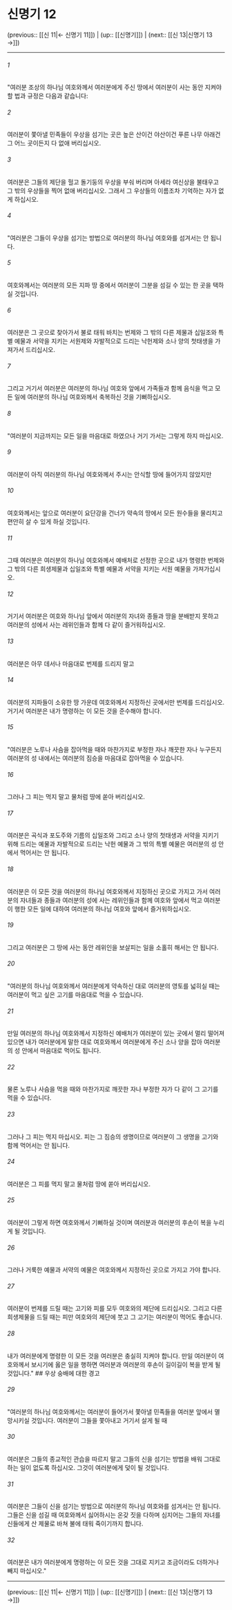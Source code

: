 # 신명기 12

(previous:: [[신 11|← 신명기 11]]) | (up:: [[신명기]]) | (next:: [[신 13|신명기 13 →]])

***




###### 1 

"여러분 조상의 하나님 여호와께서 여러분에게 주신 땅에서 여러분이 사는 동안 지켜야 할 법과 규정은 다음과 같습니다: 



###### 2 

여러분이 쫓아낼 민족들이 우상을 섬기는 곳은 높은 산이건 야산이건 푸른 나무 아래건 그 어느 곳이든지 다 없애 버리십시오. 



###### 3 

여러분은 그들의 제단을 헐고 돌기둥의 우상을 부숴 버리며 아세라 여신상을 불태우고 그 밖의 우상들을 찍어 없애 버리십시오. 그래서 그 우상들의 이름조차 기억하는 자가 없게 하십시오. 



###### 4 

"여러분은 그들이 우상을 섬기는 방법으로 여러분의 하나님 여호와를 섬겨서는 안 됩니다. 



###### 5 

여호와께서는 여러분의 모든 지파 땅 중에서 여러분이 그분을 섬길 수 있는 한 곳을 택하실 것입니다. 



###### 6 

여러분은 그 곳으로 찾아가서 불로 태워 바치는 번제와 그 밖의 다른 제물과 십일조와 특별 예물과 서약을 지키는 서원제와 자발적으로 드리는 낙헌제와 소나 양의 첫태생을 가져가서 드리십시오. 



###### 7 

그리고 거기서 여러분은 여러분의 하나님 여호와 앞에서 가족들과 함께 음식을 먹고 모든 일에 여러분의 하나님 여호와께서 축복하신 것을 기뻐하십시오. 



###### 8 

"여러분이 지금까지는 모든 일을 마음대로 하였으나 거기 가서는 그렇게 하지 마십시오. 



###### 9 

여러분이 아직 여러분의 하나님 여호와께서 주시는 안식할 땅에 들어가지 않았지만 



###### 10 

여호와께서는 앞으로 여러분이 요단강을 건너가 약속의 땅에서 모든 원수들을 물리치고 편안히 살 수 있게 하실 것입니다. 



###### 11 

그때 여러분은 여러분의 하나님 여호와께서 예배처로 선정한 곳으로 내가 명령한 번제와 그 밖의 다른 희생제물과 십일조와 특별 예물과 서약을 지키는 서원 예물을 가져가십시오. 



###### 12 

거기서 여러분은 여호와 하나님 앞에서 여러분의 자녀와 종들과 땅을 분배받지 못하고 여러분의 성에서 사는 레위인들과 함께 다 같이 즐거워하십시오. 



###### 13 

여러분은 아무 데서나 마음대로 번제를 드리지 말고 



###### 14 

여러분의 지파들이 소유한 땅 가운데 여호와께서 지정하신 곳에서만 번제를 드리십시오. 거기서 여러분은 내가 명령하는 이 모든 것을 준수해야 합니다. 



###### 15 

"여러분은 노루나 사슴을 잡아먹을 때와 마찬가지로 부정한 자나 깨끗한 자나 누구든지 여러분의 성 내에서는 여러분의 짐승을 마음대로 잡아먹을 수 있습니다. 



###### 16 

그러나 그 피는 먹지 말고 물처럼 땅에 쏟아 버리십시오. 



###### 17 

여러분은 곡식과 포도주와 기름의 십일조와 그리고 소나 양의 첫태생과 서약을 지키기 위해 드리는 예물과 자발적으로 드리는 낙헌 예물과 그 밖의 특별 예물은 여러분의 성 안에서 먹어서는 안 됩니다. 



###### 18 

여러분은 이 모든 것을 여러분의 하나님 여호와께서 지정하신 곳으로 가지고 가서 여러분의 자녀들과 종들과 여러분의 성에 사는 레위인들과 함께 여호와 앞에서 먹고 여러분이 행한 모든 일에 대하여 여러분의 하나님 여호와 앞에서 즐거워하십시오. 



###### 19 

그리고 여러분은 그 땅에 사는 동안 레위인을 보살피는 일을 소홀히 해서는 안 됩니다. 



###### 20 

"여러분의 하나님 여호와께서 여러분에게 약속하신 대로 여러분의 영토를 넓히실 때는 여러분이 먹고 싶은 고기를 마음대로 먹을 수 있습니다. 



###### 21 

만일 여러분의 하나님 여호와께서 지정하신 예배처가 여러분이 있는 곳에서 멀리 떨어져 있으면 내가 여러분에게 말한 대로 여호와께서 여러분에게 주신 소나 양을 잡아 여러분의 성 안에서 마음대로 먹어도 됩니다. 



###### 22 

물론 노루나 사슴을 먹을 때와 마찬가지로 깨끗한 자나 부정한 자가 다 같이 그 고기를 먹을 수 있습니다. 



###### 23 

그러나 그 피는 먹지 마십시오. 피는 그 짐승의 생명이므로 여러분이 그 생명을 고기와 함께 먹어서는 안 됩니다. 



###### 24 

여러분은 그 피를 먹지 말고 물처럼 땅에 쏟아 버리십시오. 



###### 25 

여러분이 그렇게 하면 여호와께서 기뻐하실 것이며 여러분과 여러분의 후손이 복을 누리게 될 것입니다. 



###### 26 

그러나 거룩한 예물과 서약의 예물은 여호와께서 지정하신 곳으로 가지고 가야 합니다. 



###### 27 

여러분이 번제를 드릴 때는 고기와 피를 모두 여호와의 제단에 드리십시오. 그리고 다른 희생제물을 드릴 때는 피만 여호와의 제단에 붓고 그 고기는 여러분이 먹어도 좋습니다. 



###### 28 

내가 여러분에게 명령한 이 모든 것을 여러분은 충실히 지켜야 합니다. 만일 여러분이 여호와께서 보시기에 옳은 일을 행하면 여러분과 여러분의 후손이 길이길이 복을 받게 될 것입니다." ## 우상 숭배에 대한 경고 



###### 29 

"여러분의 하나님 여호와께서는 여러분이 들어가서 쫓아낼 민족들을 여러분 앞에서 멸망시키실 것입니다. 여러분이 그들을 쫓아내고 거기서 살게 될 때 



###### 30 

여러분은 그들의 종교적인 관습을 따르지 말고 그들의 신을 섬기는 방법을 배워 그대로 하는 일이 없도록 하십시오. 그것이 여러분에게 덫이 될 것입니다. 



###### 31 

여러분은 그들이 신을 섬기는 방법으로 여러분의 하나님 여호와를 섬겨서는 안 됩니다. 그들은 신을 섬길 때 여호와께서 싫어하시는 온갖 짓을 다하며 심지어는 그들의 자녀를 신들에게 산 제물로 바쳐 불에 태워 죽이기까지 합니다. 



###### 32 

여러분은 내가 여러분에게 명령하는 이 모든 것을 그대로 지키고 조금이라도 더하거나 빼지 마십시오."

***

(previous:: [[신 11|← 신명기 11]]) | (up:: [[신명기]]) | (next:: [[신 13|신명기 13 →]])
